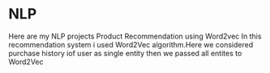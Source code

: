 # NLP
Here are my NLP projects
Product Recommendation using Word2vec 
In this recommendation system i used Word2Vec algorithm.Here we considered purchase history iof user as  single entity then we passed all entites to Word2Vec
